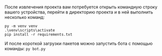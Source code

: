 После извлечения проекта вам потребуется открыть командную строку вашего устройства, перейти в директорию проекта и в ней выполнить несколько команд:
```	
py -m venv venv
.\venv\scripts\activate
pip install -r requirements.txt
```
И после короткой загрузки пакетов можно запустить бота с помощью команды: `py bot.py`
